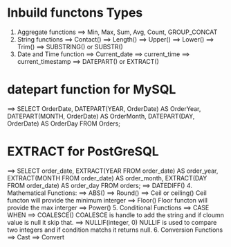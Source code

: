 # Inbuild functons Types
1. Aggregate functions
==> Min, Max, Sum, Avg, Count, GROUP_CONCAT
2. String functions
==> Contact()
==> Length()
==> Upper()
==> Lower()
==> Trim()
==> SUBSTRING() or SUBSTR()
3. Date and Time function
==> Current_date
==> current_time
==> current_timestamp
==> DATEPART() or EXTRACT()
# datepart function for MySQL
==> SELECT OrderDate,
        DATEPART(YEAR, OrderDate) AS OrderYear,
        DATEPART(MONTH, OrderDate) AS OrderMonth,
        DATEPART(DAY, OrderDate) AS OrderDay
    FROM Orders;
# EXTRACT for PostGreSQL
==> SELECT
        order_date,
        EXTRACT(YEAR FROM order_date) AS order_year,
        EXTRACT(MONTH FROM order_date) AS order_month,
        EXTRACT(DAY FROM order_date) AS order_day
    FROM orders;
==> DATEDIFF()
4. Mathematical Functions:
==> ABS()
==> Round()
==> Ceil or ceiling() 
Ceil functon will provide the minimum interger
==> Floor()
Floor functon will provide the max interger
==> Power()
5. Conditional Functions
==> CASE WHEN
==> COALESCE()
COALESCE is handle to add the string and if cloumn value is null it skip that.
==> NULLIF(integer, 0)
NULLIF is used to compare two integers and if condition matchs it returns null. 
6. Conversion Functions
==> Cast
==> Convert